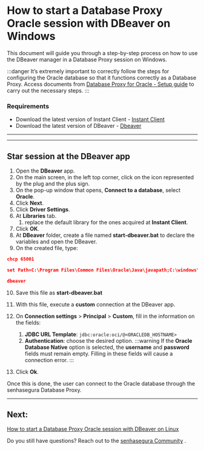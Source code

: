 # How to start a Database Proxy Oracle session with DBeaver on Windows

This document will guide you through a step-by-step process on how to use the DBeaver manager in a Database Proxy session on Windows.

 :::danger
It’s extremely important to correctly follow the steps for configuring the Oracle database so that it functions correctly as a Database Proxy. Access documents from [Database Proxy for Oracle - Setup guide](/v3-32/docs/pam-session-oracle-database-configurations) to carry out the necessary steps.
:::


### Requirements

* Download the latest version of Instant Client - [Instant Client](https://www.oracle.com/br/database/technologies/instant-client/downloads.html) 
* Download the latest version of DBeaver - [Dbeaver](https://dbeaver.io/download/) 
---

---
## Star session at the DBeaver app

1. Open the **DBeaver** app.
2. On the main screen, in the left top corner, click on the icon represented by the plug and the plus sign.
3. On the pop-up window that opens, **Connect to a database**, select **Oracle**.
4. Click **Next**.
5. Click **Driver Settings**. 
6. At **Libraries** tab.
    1. replace the default library for the ones acquired at **Instant Client**.
7. Click **OK**.
8. At **DBeaver** folder, create a file named **start-dbeaver.bat** to declare the variables and open the DBeaver.
9. On the created file, type:
  
```json
chcp 65001 

set Path=C:\Program Files\Common Files\Oracle\Java\javapath;C:\windows\system32;C:\windows;C:\windows\System32\Wbem;C:\windows\System32\WindowsPowerShell\v1.0\;C:\windows\System32\OpenSSH\;C:\Program Files\PuTTY\;C:\Program Files (x86)\Yarn\bin\;C:\Program Files\nodejs\;C:\Program Files\Amazon\AWSCLIV2\;C:\Program Files\Meld\;C:\Users\user1\AppData\Local\Microsoft\WindowsApps;C:\Users\user1\AppData\Local\Programs\Microsoft VS Code\bin;C:\Users\user1\AppData\Local\Programs\Git\cmd;C:\Users\user1\AppData\Local\Google\Cloud SDK\google-cloud-sdk\bin;C:\Users\user1\Documents\instantclient_21_10 set TNS_ADMIN=C:\Users\user1\Documents\dbproxy\ora-files 

dbeaver
```
10. Save this file as **start-dbeaver.bat**
11. With this file, execute a **custom** connection at the DBeaver app.
12. On **Connection settings** > **Principal** > **Custom**, fill in the information on the fields:
    1. **JDBC URL Template**: `jdbc:oracle:oci/@<ORACLEDB_HOSTNAME>`
    2. **Authentication**: choose the desired option.
         :::warning
        If the **Oracle Database Native** option is selected, the **username** and **password** fields must remain empty. Filling in these fields will cause a connection error.
        :::

13. Click **Ok**.

Once this is done, the user can connect to the Oracle database through the senhasegura Database Proxy.

---
## Next:
[How to start a Database Proxy Oracle session with DBeaver on Linux](/v3-32/docs/pam-session-how-to-start-a-database-proxy-oracle-session-with-dbeaver-on-linux)

Do you still have questions? Reach out to the [senhasegura Community](https://community.senhasegura.io/) .